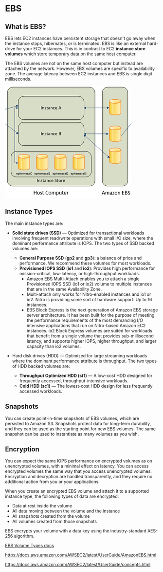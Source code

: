 # EBS

## What is EBS?

EBS lets EC2 instances have persistent storage that doesn't go away when the instance stops, hibernates, or is terminated. EBS is like an external hard-drive for your EC2 instances. This is in contrast to EC2 **instance store volumes** which store temporary data on the same host computer.

The EBS volumes are not on the same host computer but instead are attached by the network. However, EBS volumes are specific to availability zone. The average latency between EC2 instances and EBS is single digit milliseconds.

![](./images/ec2-storage-partial.png)

## Instance Types

The main instance types are:

- **Solid state drives (SSD)** — Optimized for transactional workloads involving frequent read/write operations with small I/O size, where the dominant performance attribute is IOPS. The two types of SSD backed volumes are:
  - **General Purpose SSD** (**gp2** and **gp3**): a balance of price and performance. We recommend these volumes for most workloads.
  - **Provisioned IOPS SSD** (**io1** and **io2**): Provides high performance for mission-critical, low-latency, or high-throughput workloads.
    - Amazon EBS Multi-Attach enables you to attach a single Provisioned IOPS SSD (io1 or io2) volume to multiple instances that are in the same Availability Zone.
    - Multi-attach only works for Nitro-enabled instances and io1 or io2. Nitro is providing some sort of hardware support. Up to 16 instances.
    - EBS Block Express is the next generation of Amazon EBS storage server architecture. It has been built for the purpose of meeting the performance requirements of the most demanding I/O intensive applications that run on Nitro-based Amazon EC2 instances. io2 Block Express volumes are suited for workloads that benefit from a single volume that provides sub-millisecond latency, and supports higher IOPS, higher throughput, and larger capacity than io2 volumes.
- Hard disk drives (HDD) — Optimized for large streaming workloads where the dominant performance attribute is throughput. The two types of HDD backed volumes are:

  - **Throughput Optimized HDD (st1)** — A low-cost HDD designed for frequently accessed, throughput-intensive workloads.
  - **Cold HDD (sc1)** — The lowest-cost HDD design for less frequently accessed workloads.

  <!-- TODO: Discuss IOPS in more precision -->

## Snapshots

You can create point-in-time snapshots of EBS volumes, which are persisted to Amazon S3. Snapshots protect data for long-term durability, and they can be used as the starting point for new EBS volumes. The same snapshot can be used to instantiate as many volumes as you wish.

## Encryption

You can expect the same IOPS performance on encrypted volumes as on unencrypted volumes, with a minimal effect on latency. You can access encrypted volumes the same way that you access unencrypted volumes. Encryption and decryption are handled transparently, and they require no additional action from you or your applications.

When you create an encrypted EBS volume and attach it to a supported instance type, the following types of data are encrypted:

- Data at rest inside the volume
- All data moving between the volume and the instance
- All snapshots created from the volume
- All volumes created from those snapshots

EBS encrypts your volume with a data key using the industry-standard AES-256 algorithm.

[EBS Volume Types docs](https://docs.aws.amazon.com/AWSEC2/latest/UserGuide/ebs-volume-types.html)

https://docs.aws.amazon.com/AWSEC2/latest/UserGuide/AmazonEBS.html

https://docs.aws.amazon.com/AWSEC2/latest/UserGuide/concepts.html

